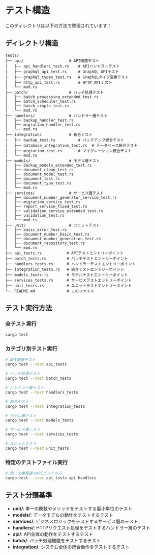 # テスト構造

このディレクトリは以下の方法で整理されています：

## ディレクトリ構造

```
tests/
├── api/                    # API関連テスト
│   ├── api_handlers_test.rs    # APIハンドラーテスト
│   ├── graphql_api_test.rs     # GraphQL APIテスト
│   ├── graphql_types_test.rs   # GraphQLタイプ変換テスト
│   ├── http_api_test.rs        # HTTP APIテスト
│   └── mod.rs
├── batch/                  # バッチ処理テスト
│   ├── batch_processing_extended_test.rs
│   ├── batch_scheduler_test.rs
│   ├── batch_simple_test.rs
│   └── mod.rs
├── handlers/               # ハンドラー層テスト
│   ├── backup_handler_test.rs
│   ├── migration_handler_test.rs
│   └── mod.rs
├── integration/            # 統合テスト
│   ├── backup_test.rs          # バックアップ統合テスト
│   ├── database_integration_test.rs  # データベース統合テスト
│   ├── migration_test.rs       # マイグレーション統合テスト
│   └── mod.rs
├── models/                 # モデル層テスト
│   ├── backup_models_extended_test.rs
│   ├── document_clean_test.rs
│   ├── document_model_test.rs
│   ├── document_test.rs
│   ├── document_type_test.rs
│   └── mod.rs
├── services/               # サービス層テスト
│   ├── document_number_generator_service_test.rs
│   ├── migration_service_test.rs
│   ├── report_service_fixed_test.rs
│   ├── validation_service_extended_test.rs
│   ├── validation_test.rs
│   └── mod.rs
├── unit/                   # ユニットテスト
│   ├── basic_error_test.rs
│   ├── document_number_basic_test.rs
│   ├── document_number_generation_test.rs
│   ├── document_repository_test.rs
│   └── mod.rs
├── api_tests.rs           # APIテストエントリーポイント
├── batch_tests.rs         # バッチテストエントリーポイント
├── handlers_tests.rs      # ハンドラーテストエントリーポイント
├── integration_tests.rs   # 統合テストエントリーポイント
├── models_tests.rs        # モデルテストエントリーポイント
├── services_tests.rs      # サービステストエントリーポイント
├── unit_tests.rs          # ユニットテストエントリーポイント
└── README.md              # このファイル
```

## テスト実行方法

### 全テスト実行
```bash
cargo test
```

### カテゴリ別テスト実行
```bash
# API関連テスト
cargo test --test api_tests

# バッチ処理テスト
cargo test --test batch_tests

# ハンドラー層テスト
cargo test --test handlers_tests

# 統合テスト
cargo test --test integration_tests

# モデル層テスト
cargo test --test models_tests

# サービス層テスト
cargo test --test services_tests

# ユニットテスト
cargo test --test unit_tests
```

### 特定のテストファイル実行
```bash
# 例：文書関連のAPIテストのみ
cargo test --test api_tests api_handlers
```

## テスト分類基準

- **unit/**: 単一の関数やメソッドをテストする最小単位のテスト
- **models/**: データモデルの動作をテストするテスト
- **services/**: ビジネスロジックをテストするサービス層のテスト
- **handlers/**: HTTPリクエスト処理をテストするハンドラー層のテスト
- **api/**: API全体の動作をテストするテスト
- **batch/**: バッチ処理機能をテストするテスト
- **integration/**: システム全体の統合動作をテストするテスト